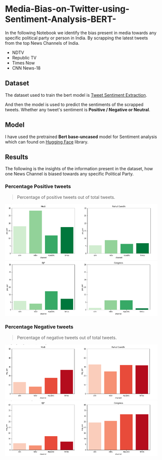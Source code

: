# Media-Bias-on-Twitter-using-Sentiment-Analysis-BERT-

In the following Notebook we identify the bias present in media towards any specific political party or person in India. By scrapping the latest tweets  from the top News Channels of India.
* NDTV
* Republic TV
* Times Now
* CNN News-18



## Dataset

The dataset used to train the bert model is [Tweet Sentiment Extraction](https://www.kaggle.com/c/tweet-sentiment-extraction).

And then the model is used to predict the sentiments of the scrapped tweets. Whether any tweet's sentiment is **Positive / Negative or Neutral**.




## Model
I have used the pretrained **Bert base-uncased** model for Sentiment analysis which can found on [Hugging Face](https://huggingface.co/transformers/model_doc/bert.html) library.

## Results
The following is the insights of the information present in the dataset, how one News Channel is biased towards any specific Political Party.

### Percentage Positive tweets
> <p> Percentage of positive tweets out of total tweets.</p>


  ![f](Images/4.png)
  ![f](Images/3.png)
  ### Percentage Negative tweets
>   <p> Percentage of negative tweets out of total tweets.</p>

  ![f](Images/2.png)
  ![f](Images/1.png)
